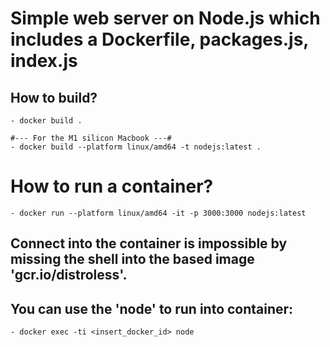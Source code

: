 # Simple web server on Node.js which includes a Dockerfile, packages.js, index.js

## How to build?
```
- docker build .

#--- For the M1 silicon Macbook ---#
- docker build --platform linux/amd64 -t nodejs:latest . 

```

# How to run a container?

```
- docker run --platform linux/amd64 -it -p 3000:3000 nodejs:latest

```


## Connect into the container is impossible by missing the shell into the based image 'gcr.io/distroless'.
## You can use the 'node' to run into container:

```
- docker exec -ti <insert_docker_id> node

```